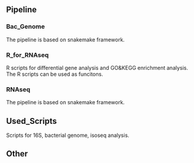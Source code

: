 ## Pipeline

### Bac_Genome
The pipeline is based on snakemake framework. 

### R_for_RNAseq
R scripts for differential gene analysis and GO&KEGG enrichment analysis. The R scripts can be used as funcitons.

### RNAseq
The pipeline is based on snakemake framework.

## Used_Scripts
Scripts for 16S, bacterial genome, isoseq analysis.
## Other 
